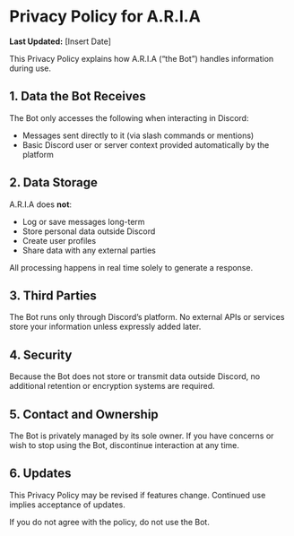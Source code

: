 # Privacy Policy for A.R.I.A

**Last Updated:** [Insert Date]

This Privacy Policy explains how A.R.I.A (“the Bot”) handles information during use.

## 1. Data the Bot Receives
The Bot only accesses the following when interacting in Discord:
- Messages sent directly to it (via slash commands or mentions)
- Basic Discord user or server context provided automatically by the platform

## 2. Data Storage
A.R.I.A does **not**:
- Log or save messages long-term
- Store personal data outside Discord
- Create user profiles
- Share data with any external parties

All processing happens in real time solely to generate a response.

## 3. Third Parties
The Bot runs only through Discord’s platform. No external APIs or services store your information unless expressly added later.

## 4. Security
Because the Bot does not store or transmit data outside Discord, no additional retention or encryption systems are required.

## 5. Contact and Ownership
The Bot is privately managed by its sole owner. If you have concerns or wish to stop using the Bot, discontinue interaction at any time.

## 6. Updates
This Privacy Policy may be revised if features change. Continued use implies acceptance of updates.

If you do not agree with the policy, do not use the Bot.